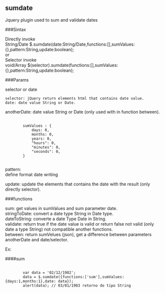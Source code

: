 ## sumdate

Jquery plugin used to sum and validate dates


###Sintax

Directly invoke<br />
String/Date $.sumdate(date:String/Date,functions:[],sumValues:{},pattern:String,update:boolean);<br />
or<br />
Selector invoke<br />
void/Array $(selector).sumdate(functions:[],sumValues:{},pattern:String,update:boolean);<br />

###Params

selector or date

    selector: jQuery return elements html that contains date value.
    date: date value String or Date.

anotherDate: date value String or Date (only used with in function between).
<pre>
    <code>
        sumValues : {
            days: 0,
            months: 0,
            years: 0,
            "hours": 0,
            "minutes": 0,
            "seconds": 0,
        }
    </code>
</pre>
pattern:<br />
     define format date writing

update:
    update the elements that contains the date with the result (only directly selector).<br />

###functions

sum: get values in sumValues and sum parameter date.<br />
stringToDate: convert a date type String in Date type.<br />
dateToString: converte a date Type Date in String.<br />
validate: return true if the date value is valid or return false not valid (only date a type String) not compatible another functions.<br />
between: return sumVelues (json), get a difference between parameters anotherDate and date/selector.<br />

Ex:<br />

####sum
<pre>
    <code>
        var data = '02/12/1982';
        data = $.sumdate({functions:['sum'],sumValues:{days:1,months:1},date: data});
        alert(data); // 03/01/1983 retorno do tipo String
    </code>
</pre>
